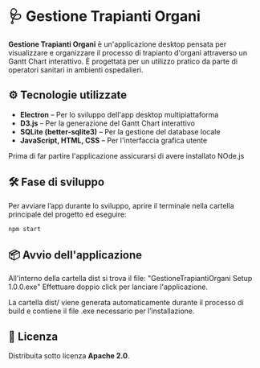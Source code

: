 # 🩺 Gestione Trapianti Organi

**Gestione Trapianti Organi** è un'applicazione desktop pensata per visualizzare e organizzare il processo di trapianto d'organi attraverso un Gantt Chart interattivo. È progettata per un utilizzo pratico da parte di operatori sanitari in ambienti ospedalieri.

## ⚙️ Tecnologie utilizzate

- **Electron** – Per lo sviluppo dell'app desktop multipiattaforma
- **D3.js** – Per la generazione del Gantt Chart interattivo
- **SQLite (better-sqlite3)** – Per la gestione del database locale
- **JavaScript, HTML, CSS** – Per l'interfaccia grafica utente

Prima di far partire l'applicazione assicurarsi di avere installato NOde.js

## 🛠️ Fase di sviluppo
Per avviare l’app durante lo sviluppo, aprire il terminale nella cartella principale del progetto ed eseguire:

```bash
npm start
```

## 📦 Avvio dell'applicazione

All'interno della cartella dist si trova il file: "GestioneTrapiantiOrgani Setup 1.0.0.exe"
Effettuare doppio click per lanciare l'applicazione.

La cartella dist/ viene generata automaticamente durante il processo di build e contiene il file .exe necessario per l’installazione.

## 📝 Licenza

Distribuita sotto licenza **Apache 2.0**.
